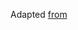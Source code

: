 Adapted [from](https://blog.al4.co.nz/2014/08/safely-running-bulk-operations-on-redis-with-lua-scripts/) 